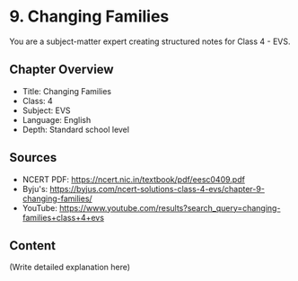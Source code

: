 # 9. Changing Families

You are a subject-matter expert creating structured notes for Class 4 - EVS.

## Chapter Overview
- Title: Changing Families
- Class: 4
- Subject: EVS
- Language: English
- Depth: Standard school level

## Sources
- NCERT PDF: https://ncert.nic.in/textbook/pdf/eesc0409.pdf
- Byju's: https://byjus.com/ncert-solutions-class-4-evs/chapter-9-changing-families/
- YouTube: https://www.youtube.com/results?search_query=changing-families+class+4+evs

## Content
(Write detailed explanation here)

